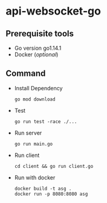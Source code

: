 # api-websocket-go

## Prerequisite tools

- Go version go1.14.1 
- Docker (*optional*)


## Command

- Install Dependency
  ```
  go mod download
  ```

- Test
  ```
  go run test -race ./...
  ```

- Run server
  ```
  go run main.go
  ```

- Run client
  ```
  cd client && go run client.go
  ```

- Run with docker
  ```
  docker build -t asg .
  docker run -p 8080:8080 asg
  ```
